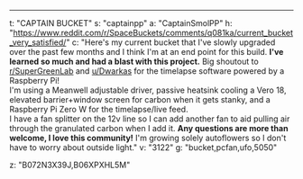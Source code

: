 ---
t: "CAPTAIN BUCKET"
s: "captainpp"
a: "CaptainSmolPP"
h: "https://www.reddit.com/r/SpaceBuckets/comments/q081ka/current_bucket_very_satisfied/"
c: "Here's my current bucket that I've slowly upgraded over the past few months and I think I'm at an end point for this build. <b>I've learned so much and had a blast with this project.</b> Big shoutout to <a href='https://www.reddit.com/r/SuperGreenLab/'>r/SuperGreenLab</a> and <a href='https://www.reddit.com/u/Dwarkas/'>u/Dwarkas</a> for the timelapse software powered by a Raspberry Pi!
 <br>
I'm using a Meanwell adjustable driver, passive heatsink cooling a Vero 18, elevated barrier+window screen for carbon when it gets stanky, and a Raspberry Pi Zero W for the timelapse/live feed.
 <br>
I have a fan splitter on the 12v line so I can add another fan to aid pulling air through the granulated carbon when I add it. <b>Any questions are more than welcome, I love this community!</b> I'm growing solely autoflowers so I don't have to worry about outside light."
v: "3122"
g: "bucket,pcfan,ufo,5050"

z: "B072N3X39J,B06XPXHL5M"
